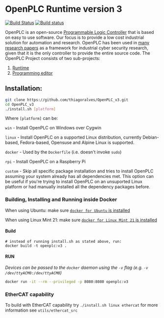 # OpenPLC Runtime version 3

[![Build Status](https://travis-ci.org/thiagoralves/OpenPLC_v3.svg?branch=master)](https://travis-ci.org/thiagoralves/OpenPLC_v3)
[![Build status](https://ci.appveyor.com/api/projects/status/ut3466ixwtyf68qg?svg=true)](https://ci.appveyor.com/project/shrmrf/openplc-v3)

OpenPLC is an open-source [Programmable Logic Controller](https://en.wikipedia.org/wiki/Programmable_logic_controller) that is based on easy to use software. Our focus is to provide a low cost industrial solution for automation and research. OpenPLC has been used in [many research papers](https://scholar.google.com/scholar?as_ylo=2014&q=openplc&hl=en&as_sdt=0,1) as a framework for industrial cyber security research, given that it is the only controller to provide the entire source code.
The OpenPLC Project consists of two sub-projects:
1. [Runtime](https://github.com/thiagoralves/OpenPLC_v3)
2. [Programming editor](https://openplcproject.com/docs/installing-openplc-editor/)


## Installation:
```bash
git clone https://github.com/thiagoralves/OpenPLC_v3.git
cd OpenPLC_v3
./install.sh [platform]
```

Where `[platform]` can be:

`win` - Install OpenPLC on Windows over Cygwin

`linux` - Install OpenPLC on a supported Linux distribution, currently Debian-based, Fedora-based, Opensuse and Alpine Linux is supported.

`docker` - Used by the `Dockerfile` (i.e. doesn't invoke `sudo`)

`rpi` - Install OpenPLC on a Raspberry Pi

`custom` - Skip all specific package installation and tries to install OpenPLC assuming your system already has all dependencies met. This option can be useful if you're trying to install OpenPLC on an unsuported Linux platform or had manually installed all the dependency packages before.

### Building, Installing and Running inside Docker
When using Ubuntu: make sure [`docker for Ubuntu` is installed](https://docs.docker.com/install/linux/docker-ce/ubuntu/)

When using Linux Mint 21: make sure [`docker for Linux Mint 21` is installed](https://computingforgeeks.com/install-docker-docker-compose-on-linux-mint/)

#### Build
```
# instead of running install.sh as stated above, run:
docker build -t openplc:v3 .
```

#### RUN
_Devices can be passed to the `docker` daemon using the `-v` flag (e.g. `-v /dev/ttyACM0:/dev/ttyACM0`)_

```bash
docker run -it --rm --privileged -p 8080:8080 openplc:v3
```

### EtherCAT capability
To build with EtherCAT capability try `./install.sh linux ethercat` for more information see `utils/ethercat_src`
